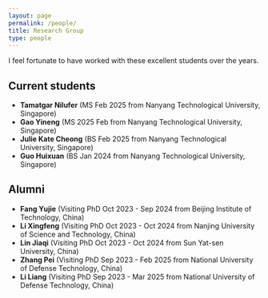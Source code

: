 ```yaml
---
layout: page
permalink: /people/
title: Research Group
type: people
---
```


I feel fortunate to have worked with these excellent students over the years.

## Current students
- **Tamatgar Nilufer** (MS Feb 2025 from Nanyang Technological University, Singapore)
- **Gao Yineng** (MS 2025 Feb from Nanyang Technological University, Singapore)
- **Julie Kate Cheong** (BS Feb 2025 from Nanyang Technological University, Singapore)
- **Guo Huixuan** (BS Jan 2024 from Nanyang Technological University, Singapore)

## Alumni
- **Fang Yujie** (Visiting PhD Oct 2023 - Sep 2024 from Beijing Institute of Technology, China)
- **Li Xingfeng** (Visiting PhD Oct 2023 - Oct 2024 from Nanjing University of Science and Technology, China)
- **Lin Jiaqi** (Visiting PhD Oct 2023 - Oct 2024 from Sun Yat-sen University, China)
- **Zhang Pei** (Visiting PhD Sep 2023 - Feb 2025 from National University of Defense Technology, China)
- **Li Liang** (Visiting PhD Sep 2023 - Mar 2025 from National University of Defense Technology, China)


